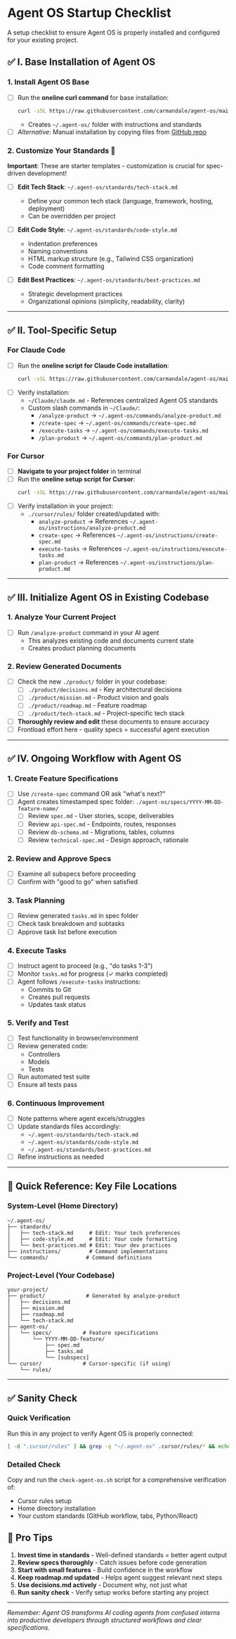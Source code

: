 # Agent OS Startup Checklist

A setup checklist to ensure Agent OS is properly installed and configured for your existing project.

## ✅ I. Base Installation of Agent OS

### 1. Install Agent OS Base
- [ ] Run the **oneline curl command** for base installation:
  ```bash
  curl -sSL https://raw.githubusercontent.com/carmandale/agent-os/main/setup.sh | bash
  ```
  - Creates `~/.agent-os/` folder with instructions and standards
- [ ] *Alternative*: Manual installation by copying files from [GitHub repo](https://github.com/carmandale/agent-os)

### 2. Customize Your Standards 🎯
**Important**: These are starter templates - customization is crucial for spec-driven development!

- [ ] **Edit Tech Stack**: `~/.agent-os/standards/tech-stack.md`
  - Define your common tech stack (language, framework, hosting, deployment)
  - Can be overridden per project
  
- [ ] **Edit Code Style**: `~/.agent-os/standards/code-style.md`
  - Indentation preferences
  - Naming conventions
  - HTML markup structure (e.g., Tailwind CSS organization)
  - Code comment formatting
  
- [ ] **Edit Best Practices**: `~/.agent-os/standards/best-practices.md`
  - Strategic development practices
  - Organizational opinions (simplicity, readability, clarity)

---

## ✅ II. Tool-Specific Setup

### For Claude Code
- [ ] Run the **oneline script for Claude Code installation**:
  ```bash
  curl -sSL https://raw.githubusercontent.com/carmandale/agent-os/main/setup-claude-code.sh | bash
  ```
- [ ] Verify installation:
  - `~/Claude/claude.md` - References centralized Agent OS standards
  - Custom slash commands in `~/Claude/`:
    - `/analyze-product` → `~/.agent-os/commands/analyze-product.md`
    - `/create-spec` → `~/.agent-os/commands/create-spec.md`
    - `/execute-tasks` → `~/.agent-os/commands/execute-tasks.md`
    - `/plan-product` → `~/.agent-os/commands/plan-product.md`

### For Cursor
- [ ] **Navigate to your project folder** in terminal
- [ ] Run the **oneline setup script for Cursor**:
  ```bash
  curl -sSL https://raw.githubusercontent.com/carmandale/agent-os/main/setup-cursor.sh | bash
  ```
- [ ] Verify installation in your project:
  - `./cursor/rules/` folder created/updated with:
    - `analyze-product` → References `~/.agent-os/instructions/analyze-product.md`
    - `create-spec` → References `~/.agent-os/instructions/create-spec.md`
    - `execute-tasks` → References `~/.agent-os/instructions/execute-tasks.md`
    - `plan-product` → References `~/.agent-os/instructions/plan-product.md`

---

## ✅ III. Initialize Agent OS in Existing Codebase

### 1. Analyze Your Current Project
- [ ] Run `/analyze-product` command in your AI agent
  - This analyzes existing code and documents current state
  - Creates product planning documents

### 2. Review Generated Documents
- [ ] Check the new `./product/` folder in your codebase:
  - [ ] `./product/decisions.md` - Key architectural decisions
  - [ ] `./product/mission.md` - Product vision and goals
  - [ ] `./product/roadmap.md` - Feature roadmap
  - [ ] `./product/tech-stack.md` - Project-specific tech stack

- [ ] **Thoroughly review and edit** these documents to ensure accuracy
- [ ] Frontload effort here - quality specs = successful agent execution

---

## ✅ IV. Ongoing Workflow with Agent OS

### 1. Create Feature Specifications
- [ ] Use `/create-spec` command OR ask "what's next?"
- [ ] Agent creates timestamped spec folder: `./agent-os/specs/YYYY-MM-DD-feature-name/`
  - [ ] Review `spec.md` - User stories, scope, deliverables
  - [ ] Review `api-spec.md` - Endpoints, routes, responses
  - [ ] Review `db-schema.md` - Migrations, tables, columns
  - [ ] Review `technical-spec.md` - Design approach, rationale

### 2. Review and Approve Specs
- [ ] Examine all subspecs before proceeding
- [ ] Confirm with "good to go" when satisfied

### 3. Task Planning
- [ ] Review generated `tasks.md` in spec folder
- [ ] Check task breakdown and subtasks
- [ ] Approve task list before execution

### 4. Execute Tasks
- [ ] Instruct agent to proceed (e.g., "do tasks 1-3")
- [ ] Monitor `tasks.md` for progress (✓ marks completed)
- [ ] Agent follows `/execute-tasks` instructions:
  - Commits to Git
  - Creates pull requests
  - Updates task status

### 5. Verify and Test
- [ ] Test functionality in browser/environment
- [ ] Review generated code:
  - Controllers
  - Models
  - Tests
- [ ] Run automated test suite
- [ ] Ensure all tests pass

### 6. Continuous Improvement
- [ ] Note patterns where agent excels/struggles
- [ ] Update standards files accordingly:
  - `~/.agent-os/standards/tech-stack.md`
  - `~/.agent-os/standards/code-style.md`
  - `~/.agent-os/standards/best-practices.md`
- [ ] Refine instructions as needed

---

## 📁 Quick Reference: Key File Locations

### System-Level (Home Directory)
```
~/.agent-os/
├── standards/
│   ├── tech-stack.md     # Edit: Your tech preferences
│   ├── code-style.md     # Edit: Your code formatting
│   └── best-practices.md # Edit: Your dev practices
├── instructions/         # Command implementations
└── commands/            # Command definitions
```

### Project-Level (Your Codebase)
```
your-project/
├── product/             # Generated by analyze-product
│   ├── decisions.md
│   ├── mission.md
│   ├── roadmap.md
│   └── tech-stack.md
├── agent-os/
│   └── specs/          # Feature specifications
│       └── YYYY-MM-DD-feature/
│           ├── spec.md
│           ├── tasks.md
│           └── [subspecs]
└── cursor/             # Cursor-specific (if using)
    └── rules/
```

---

## ✅ Sanity Check

### Quick Verification
Run this in any project to verify Agent OS is properly connected:
```bash
[ -d ".cursor/rules" ] && grep -q "~/.agent-os" .cursor/rules/* && echo "✅ Agent OS connected" || echo "❌ Agent OS not setup"
```

### Detailed Check
Copy and run the `check-agent-os.sh` script for a comprehensive verification of:
- Cursor rules setup
- Home directory installation  
- Your custom standards (GitHub workflow, tabs, Python/React)

## 🚀 Pro Tips

1. **Invest time in standards** - Well-defined standards = better agent output
2. **Review specs thoroughly** - Catch issues before code generation
3. **Start with small features** - Build confidence in the workflow
4. **Keep roadmap.md updated** - Helps agent suggest relevant next steps
5. **Use decisions.md actively** - Document why, not just what
6. **Run sanity check** - Verify setup works before starting any project

---

*Remember: Agent OS transforms AI coding agents from confused interns into productive developers through structured workflows and clear specifications.* 